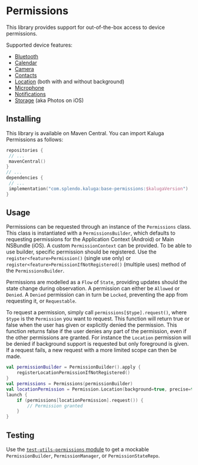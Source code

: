 # Permissions

This library provides support for out-of-the-box access to device permissions.

Supported device features:
 - [Bluetooth](../bluetooth-permissions)
 - [Calendar](../calendar-permissions)
 - [Camera](../camera-permissions)
 - [Contacts](../contacts-permissions)
 - [Location](../location-permissions) (both with and without background)
 - [Microphone](../microphone-permissions)
 - [Notifications](../notifications-permissions)
 - [Storage](../storage-permissions) (aka Photos on iOS)

## Installing
This library is available on Maven Central. You can import Kaluga Permissions as follows:

```kotlin
repositories {
 // ...
 mavenCentral()
}
// ...
dependencies {
 // ...
 implementation("com.splendo.kaluga:base-permissions:$kalugaVersion")
}
```

## Usage
Permissions can be requested through an instance of the `Permissions` class. This class is instantiated with a `PermissionsBuilder`, which defaults to requesting permissions for the Application Context (Android) or Main NSBundle (iOS).
A custom `PermissionContext` can be provided.
To be able to use builder, specific permission should be registered. Use the `register<feature>Permission()` (single use only) or `register<feature>PermissionIfNotRegistered()` (multiple uses) method of the `PermissionsBuilder`.

Permissions are modelled as a `Flow` of `State`, providing updates should the state change during observation. A permission can either be `Allowed` or `Denied`. A `Denied` permission can in turn be `Locked`, preventing the app from requesting it, or `Requestable`.

To request a permission, simply call `permissions[$type].request()`, where `$type` is the `Permission` you want to request.
This function will return true or false when the user has given or explicitly denied the permission.
This function returns false if the user denies any part of the permission, even if the other permissions are granted.
For instance the `Location` permission will be denied if background support is requested but only foreground is given.
If a request fails, a new request with a more limited scope can then be made.

```kotlin
val permissionBuilder = PermissionBuilder().apply {
    registerLocationPermissionIfNotRegistered()
}
val permissions = Permissions(permissionBuilder)
val locationPermission = Permission.Location(background=true, precise=true)
launch {
    if (permissions[locationPermission].request()) {
        // Permission granted
    }
}
```

## Testing
Use the [`test-utils-permissions` module](../test-utils-permissions) to get a mockable `PermissionBuilder`, `PermissionManager`, or `PermissionStateRepo`.
